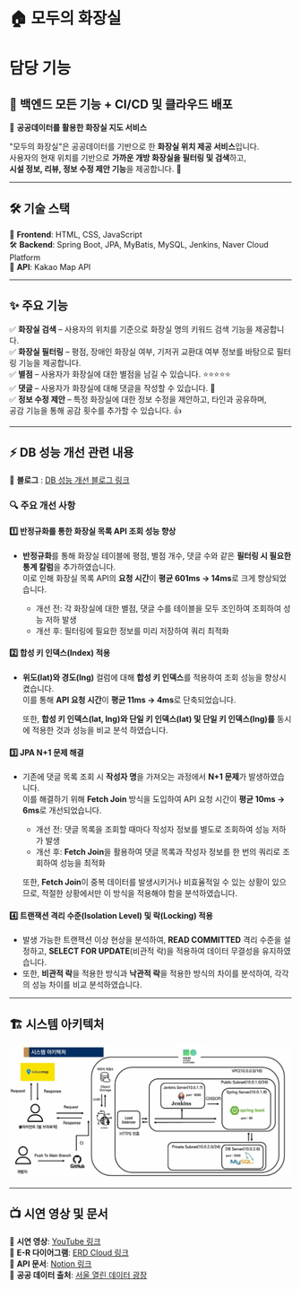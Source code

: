 # 🏠 모두의 화장실

# 담당 기능
## 🎯 백엔드 모든 기능 + CI/CD 및 클라우드 배포

📍 **공공데이터를 활용한 화장실 지도 서비스**  

"모두의 화장실"은 공공데이터를 기반으로 한 **화장실 위치 제공 서비스**입니다.  
사용자의 현재 위치를 기반으로 **가까운 개방 화장실을 필터링 및 검색**하고,  
**시설 정보, 리뷰, 정보 수정 제안 기능**을 제공합니다. 🚻  

---

## 🛠️ 기술 스택

🚀 **Frontend**: HTML, CSS, JavaScript  
🛠 **Backend**: Spring Boot, JPA, MyBatis, MySQL, Jenkins, Naver Cloud Platform  
📡 **API**: Kakao Map API  

---

## ✨ 주요 기능

✅ **화장실 검색** – 사용자의 위치를 기준으로 화장실 명의 키워드 검색 기능을 제공합니다.  
✅ **화장실 필터링** – 평점, 장애인 화장실 여부, 기저귀 교환대 여부 정보를 바탕으로 필터링 기능을 제공합니다.  
✅ **별점** – 사용자가 화장실에 대한 별점을 남길 수 있습니다. ⭐⭐⭐⭐⭐  
✅ **댓글** – 사용자가 화장실에 대해 댓글을 작성할 수 있습니다. 💬  
✅ **정보 수정 제안** – 특정 화장실에 대한 정보 수정을 제안하고, 타인과 공유하며,  
   공감 기능을 통해 공감 횟수를 추가할 수 있습니다. 👍  

---

## ⚡ DB 성능 개선 관련 내용

📌 **블로그** : [DB 성능 개선 블로그 링크](https://gw7193.tistory.com/24)  

### 🔍 주요 개선 사항  

#### 1️⃣ **반정규화를 통한 화장실 목록 API 조회 성능 향상**

- **반정규화**를 통해 화장실 테이블에 평점, 별점 개수, 댓글 수와 같은 **필터링 시 필요한 통계 칼럼**을 추가하였습니다.  
  이로 인해 화장실 목록 API의 **요청 시간**이 **평균 601ms → 14ms**로 크게 향상되었습니다.
  
  - 개선 전: 각 화장실에 대한 별점, 댓글 수를 테이블을 모두 조인하여 조회하여 성능 저하 발생
  - 개선 후: 필터링에 필요한 정보를 미리 저장하여 쿼리 최적화

#### 2️⃣ **합성 키 인덱스(Index) 적용**

- **위도(lat)와 경도(lng)** 컬럼에 대해 **합성 키 인덱스**를 적용하여 조회 성능을 향상시켰습니다.  
  이를 통해 **API 요청 시간**이 **평균 11ms → 4ms**로 단축되었습니다.
  
  또한, **합성 키 인덱스(lat, lng)와 단일 키 인덱스(lat) 및 단일 키 인덱스(lng)를** 동시에 적용한 것과 성능을 비교 분석 하였습니다.

#### 3️⃣ **JPA N+1 문제 해결**

- 기존에 댓글 목록 조회 시 **작성자 명**을 가져오는 과정에서 **N+1 문제**가 발생하였습니다.  
  이를 해결하기 위해 **Fetch Join** 방식을 도입하여 API 요청 시간이 **평균 10ms → 6ms**로 개선되었습니다.
  
  - 개선 전: 댓글 목록을 조회할 때마다 작성자 정보를 별도로 조회하여 성능 저하가 발생  
  - 개선 후: **Fetch Join**을 활용하여 댓글 목록과 작성자 정보를 한 번의 쿼리로 조회하여 성능을 최적화
    
  또한, **Fetch Join**이 중복 데이터를 발생시키거나 비효율적일 수 있는 상황이 있으므로, 적절한 상황에서만 이 방식을 적용해야 함을 분석하였습니다.


#### 4️⃣ **트랜잭션 격리 수준(Isolation Level) 및 락(Locking) 적용**

- 발생 가능한 트랜잭션 이상 현상을 분석하여, **READ COMMITTED** 격리 수준을 설정하고, **SELECT FOR UPDATE**(비관적 락)을 적용하여 데이터 무결성을 유지하였습니다.  
- 또한, **비관적 락**을 적용한 방식과 **낙관적 락**을 적용한 방식의 차이를 분석하여, 각각의 성능 차이를 비교 분석하였습니다.
  
---


## 🏗️ 시스템 아키텍처

![시스템 아키텍처](https://github.com/GunWooJung/READMEImage/blob/main/%EC%95%84%ED%82%A4%ED%85%8D%EC%B2%98.JPG)

---

## 📺 시연 영상 및 문서

📌 **시연 영상**: [YouTube 링크](https://www.youtube.com/watch?v=HhzYp6_m4iM)  
📌 **E-R 다이어그램**: [ERD Cloud 링크](https://www.erdcloud.com/d/YYW2iJdB7WtefCCPM)  
📌 **API 문서**: [Notion 링크](https://superb-piper-d4a.notion.site/156ad387decd81098a5dea41c407b662?v=156ad387decd8108a31f000c474b4446)  
📌 **공공 데이터 출처**: [서울 열린 데이터 광장](https://data.seoul.go.kr/dataList/OA-162/S/1/datasetView.do)  
